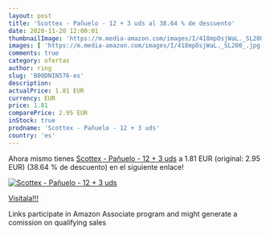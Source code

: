 ```yaml
---
layout: post
title: 'Scottex - Pañuelo - 12 + 3 uds al 38.64 % de descuento'
date: 2020-11-20 12:00:01
thumbnailImage: 'https://m.media-amazon.com/images/I/418mpOsjWaL._SL200_.jpg'
images: [ 'https://m.media-amazon.com/images/I/418mpOsjWaL._SL200_.jpg' ]
comments: true
category: ofertas
author: ring
slug: 'B00DNIN576-es'
description:
actualPrice: 1.81 EUR
currency: EUR
price: 1.81
comparePrice: 2.95 EUR
inStock: true
prodname: 'Scottex - Pañuelo - 12 + 3 uds'
country: 'es'
---
```


Ahora mismo tienes [Scottex - Pañuelo - 12 + 3 uds](https://www.amazon.es/dp/B00DNIN576/?tag=tolees-21) a 1.81 EUR (original: 2.95 EUR) (38.64 %  de descuento) en el siguiente enlace!

[![Scottex - Pañuelo - 12 + 3 uds](https://m.media-amazon.com/images/I/418mpOsjWaL._SL200_.jpg)](https://www.amazon.es/dp/B00DNIN576/?tag=tolees-21)

[Visítala!!!](https://www.amazon.es/dp/B00DNIN576/?tag=tolees-21)

Links participate in Amazon Associate program and might generate a comission on qualifying sales

